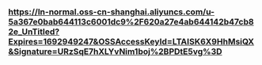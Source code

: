 ### https://ln-normal.oss-cn-shanghai.aliyuncs.com/u-5a367e0bab644113c6001dc9%2F620a27e4ab644142b47cb82e_UnTitled?Expires=1692949247&OSSAccessKeyId=LTAISK6X9HhMsiQX&Signature=URzSqE7hXLYvNim1boj%2BPDtE5vg%3D